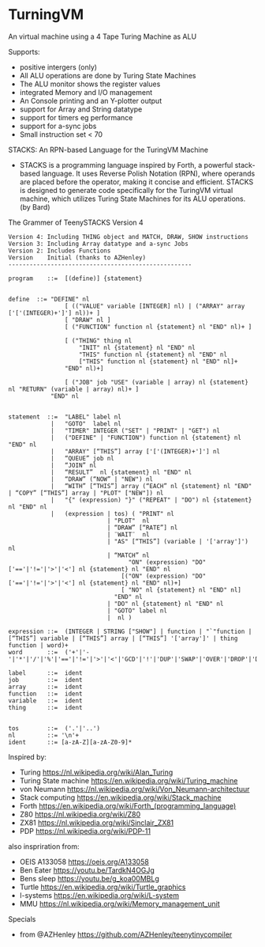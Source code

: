 # TurningVM
An virtual machine using a 4 Tape Turing Machine as ALU

Supports:
- positive intergers (only)
- All ALU operations are done by Turing State Machines
- The ALU monitor shows the register values
- integrated Memory and I/O management
- An Console printing and an Y-plotter output
- support for Array and String datatype
- support for timers eg performance
- support for a-sync jobs
- Small instruction set < 70


STACKS: An RPN-based Language for the TuringVM Machine

- STACKS is a programming language inspired by Forth, a powerful stack-based language. It uses Reverse Polish Notation (RPN), where operands are placed before the operator, making it concise and efficient. STACKS is designed to generate code specifically for the TuringVM virtual machine, which utilizes Turing State Machines for its ALU operations. (by Bard)



The Grammer of TeenySTACKS Version 4

    Version 4: Including THING object and MATCH, DRAW, SHOW instructions
    Version 3: Including Array datatype and a-sync Jobs
    Version 2: Includes Functions
    Version    Initial (thanks to AZHenley)
    ----------------------------------------------------

    program    ::=	[(define)] {statement}


    define	::=	"DEFINE" nl
                    [ (("VALUE" variable [INTEGER] nl) | ("ARRAY" array ['['(INTEGER)+']'] nl))+ ]		
                    [ "DRAW" nl ]		
                    [ ("FUNCTION" function nl {statement} nl "END" nl)+ ]

                    [ ("THING" thing nl 
                        "INIT" nl {statement} nl "END" nl
                        "THIS" function nl {statement} nl "END" nl
                        ["THIS" function nl {statement} nl "END" nl]+ 
                    "END" nl)+]

                    [ ("JOB" job "USE" (variable | array) nl {statement} nl "RETURN" (variable | array) nl)+ ]
                "END" nl


    statement  ::=  "LABEL" label nl
                |   "GOTO"  label nl
                |   "TIMER" INTEGER ("SET" | "PRINT" | "GET") nl
                |   ("DEFINE" | "FUNCTION") function nl {statement} nl "END" nl
                |   "ARRAY" [“THIS”] array ['['(INTEGER)+']'] nl
                |   “QUEUE” job nl
                |   “JOIN” nl 
                |   “RESULT”  nl {statement} nl "END" nl
                |   “DRAW” (“NOW” | "NEW") nl
                |   “WITH” [“THIS”] array (“EACH” nl {statement} nl "END" | “COPY” [“THIS”] array | "PLOT" ["NEW"]) nl
                |   "{" (expression) "}" ("REPEAT" | "DO") nl {statement} nl "END" nl		
                |   (expression | tos) ( "PRINT" nl
                                | "PLOT"  nl
                                | “DRAW” [“RATE”] nl
                                | ¨WAIT¨  nl
                                | "AS" [“THIS”] (variable | '['array']') nl
                                | “MATCH” nl 
                                      "ON" (expression) "DO" ['=='|'!='|'>'|'<'] nl {statement} nl "END" nl 
                                    [("ON" (expression) "DO" ['=='|'!='|'>'|'<'] nl {statement} nl "END" nl)+]
                                    [ "NO" nl {statement} nl "END" nl]
                                  "END" nl
                                | "DO" nl {statement} nl "END" nl
                                | "GOTO" label nl
                                |  nl )

    expression ::=	(INTEGER | STRING ["SHOW"] | function | "`"function | [“THIS”] variable | [“THIS”] array | [“THIS”] '['array']' | thing function | word)+
    word       ::=	('+'|'-'|'*'|'/'|'%'|'=='|'!='|'>'|'<'|'GCD'|'!'|'DUP'|'SWAP'|'OVER'|'DROP'|'DEPTH'|'INPUT'|'RAWIN')
                                
    label      ::=  ident
    job        ::=  ident
    array	   ::=  ident
    function   ::=  ident
    variable   ::=  ident
    thing      ::=  ident


    tos        ::=	('.'|'..')
    nl         ::= '\n'+
    ident      ::= [a-zA-Z][a-zA-Z0-9]*



Inspired by:
- Turing https://nl.wikipedia.org/wiki/Alan_Turing
- Turing State machine https://en.wikipedia.org/wiki/Turing_machine
- von Neumann https://nl.wikipedia.org/wiki/Von_Neumann-architectuur
- Stack computing https://en.wikipedia.org/wiki/Stack_machine
- Forth https://en.wikipedia.org/wiki/Forth_(programming_language)
- Z80 https://nl.wikipedia.org/wiki/Z80
- ZX81 https://nl.wikipedia.org/wiki/Sinclair_ZX81
- PDP https://nl.wikipedia.org/wiki/PDP-11

also inspriration from:
- OEIS A133058 https://oeis.org/A133058 
- Ben Eater https://youtu.be/TardkN4OGJg
- Bens sleep https://youtu.be/g_koa00MBLg
- Turtle https://en.wikipedia.org/wiki/Turtle_graphics
- l-systems https://en.wikipedia.org/wiki/L-system 
- MMU https://nl.wikipedia.org/wiki/Memory_management_unit

Specials
- from @AZHenley https://github.com/AZHenley/teenytinycompiler 
